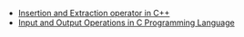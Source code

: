 - [Insertion and Extraction operator in C++](./Insertion&Extraction_Operator_in_C++.md)
- [Input and Output Operations in C Programming Language](Input_Output_Operations_in_C.md)
